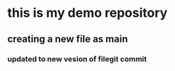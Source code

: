 
# this is my demo repository 

 ## creating a new file as main

### updated to new vesion of filegit commit
